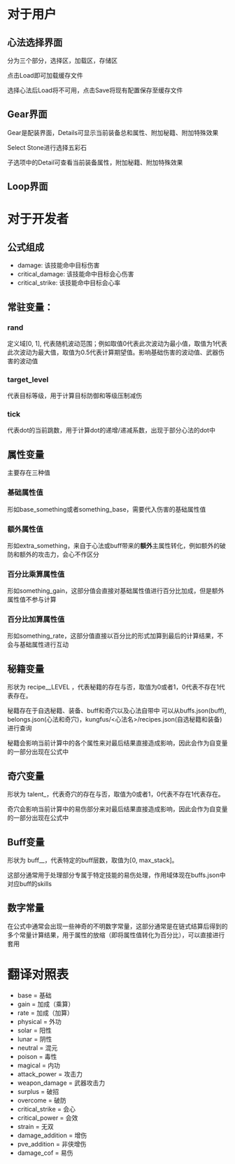 # 对于用户

## 心法选择界面
分为三个部分，选择区，加载区，存储区

点击Load即可加载缓存文件

选择心法后Load将不可用，点击Save将现有配置保存至缓存文件

## Gear界面
Gear是配装界面，Details可显示当前装备总和属性、附加秘籍、附加特殊效果

Select Stone进行选择五彩石

子选项中的Detail可查看当前装备属性，附加秘籍、附加特殊效果

## Loop界面

# 对于开发者
## 公式组成
- damage: 该技能命中目标伤害
- critical_damage: 该技能命中目标会心伤害
- critical_strike: 该技能命中目标会心率

## 常驻变量：
### rand
定义域[0, 1], 代表随机波动范围；例如取值0代表此次波动为最小值，取值为1代表此次波动为最大值，取值为0.5代表计算期望值。影响基础伤害的波动值、武器伤害的波动值

### target_level
代表目标等级，用于计算目标防御和等级压制减伤

### tick
代表dot的当前跳数，用于计算dot的递增/递减系数，出现于部分心法的dot中

## 属性变量
主要存在三种值

### 基础属性值
形如base_something或者something_base，需要代入伤害的基础属性值

### 额外属性值
形如extra_something，来自于心法或buff带来的**额外**主属性转化，例如额外的破防和额外的攻击力，会心不作区分

### 百分比乘算属性值
形如something_gain，这部分值会直接对基础属性值进行百分比加成，但是额外属性值不参与计算

### 百分比加算属性值
形如something_rate，这部分值直接以百分比的形式加算到最后的计算结果，不会与基础属性进行互动

## 秘籍变量
形状为 recipe_<ID>_LEVEL ，代表秘籍的存在与否，取值为0或者1，0代表不存在1代表存在。

秘籍存在于自选秘籍、装备、buff和奇穴以及心法自带中
可以从buffs.json(buff), belongs.json(心法和奇穴)，kungfus/<心法名>/recipes.json(自选秘籍和装备)进行查询

秘籍会影响当前计算中的各个属性来对最后结果直接造成影响，因此会作为自变量的一部分出现在公式中

## 奇穴变量
形状为 talent_<ID>，代表奇穴的存在与否，取值为0或者1，0代表不存在1代表存在。

奇穴会影响当前计算中的易伤部分来对最后结果直接造成影响，因此会作为自变量的一部分出现在公式中

## Buff变量
形状为 buff_<ID>_<LEVEL>，代表特定的buff层数，取值为[0, max_stack]。

这部分通常用于处理部分专属于特定技能的易伤处理，作用域体现在buffs.json中对应buff的skills

## 数字常量
在公式中通常会出现一些神奇的不明数字常量，这部分通常是在链式结算后得到的多个常量计算结果，用于属性的放缩（即将属性值转化为百分比），可以直接进行套用


# 翻译对照表
- base = 基础
- gain = 加成（乘算）
- rate = 加成（加算）
- physical = 外功
- solar = 阳性
- lunar = 阴性
- neutral = 混元
- poison = 毒性
- magical = 内功
- attack_power = 攻击力
- weapon_damage =  武器攻击力
- surplus = 破招
- overcome = 破防
- critical_strike = 会心
- critical_power = 会效
- strain = 无双
- damage_addition = 增伤
- pve_addition = 非侠增伤
- damage_cof = 易伤